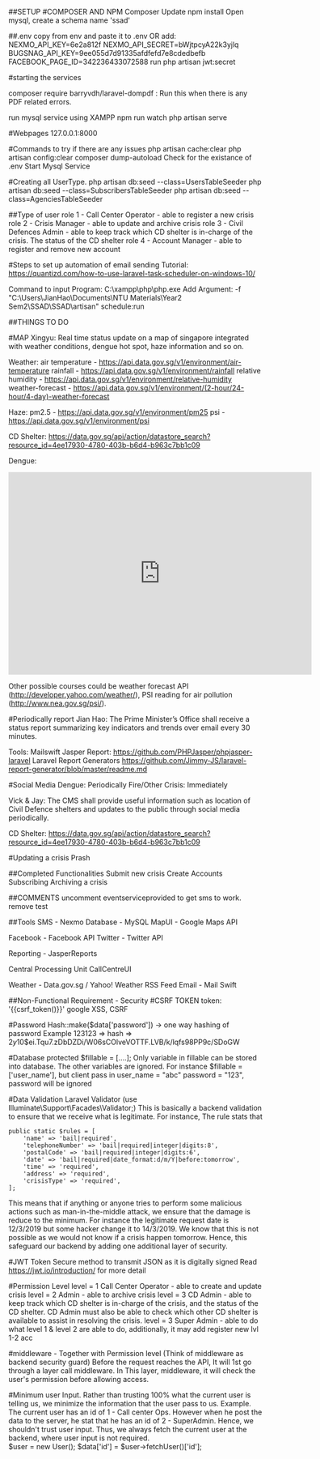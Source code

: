 ##SETUP
#COMPOSER AND NPM
Composer Update
npm install
Open mysql, create a schema name 'ssad'

##.env
copy from env and paste it to .env
OR
add:
NEXMO_API_KEY=6e2a812f
NEXMO_API_SECRET=bWjtpcyA22k3yjlq
BUGSNAG_API_KEY=9ee055d7d91335afdfefd7e8cdedbefb
FACEBOOK_PAGE_ID=342236433072588
run php artisan jwt:secret

#starting the services

composer require barryvdh/laravel-dompdf : Run this when there is any PDF related errors.

run mysql service using XAMPP 
npm run watch
php artisan serve

#Webpages
127.0.0.1:8000

#Commands to try if there are any issues
php artisan cache:clear
php artisan config:clear
composer dump-autoload
Check for the existance of .env
Start Mysql Service

#Creating all UserType.
php artisan db:seed --class=UsersTableSeeder
php artisan db:seed --class=SubscribersTableSeeder
php artisan db:seed --class=AgenciesTableSeeder

##Type of user
role 1 - Call Center Operator - able to register a new crisis
role 2 - Crisis Manager - able to update and archive crisis
role 3 - Civil Defences Admin - able to keep track which CD shelter is in-charge of the crisis. The status of the CD shelter
role 4 - Account Manager - able to register and remove new account

#Steps to set up automation of email sending
Tutorial: https://quantizd.com/how-to-use-laravel-task-scheduler-on-windows-10/

Command to input
Program: C:\xampp\php\php.exe 
Add Argument: -f "C:\Users\JianHao\Documents\NTU Materials\Year2 Sem2\SSAD\SSAD\artisan" schedule:run

##THINGS TO DO

#MAP
Xingyu: Real time status update on a map of singapore integrated with weather conditions, dengue hot spot, haze information and so on.

Weather:
air temperature - https://api.data.gov.sg/v1/environment/air-temperature
rainfall - https://api.data.gov.sg/v1/environment/rainfall
relative humidity - https://api.data.gov.sg/v1/environment/relative-humidity
weather-forecast - https://api.data.gov.sg/v1/environment/(2-hour/24-hour/4-day)-weather-forecast

Haze:
pm2.5 - https://api.data.gov.sg/v1/environment/pm25
psi - https://api.data.gov.sg/v1/environment/psi

CD Shelter: 
https://data.gov.sg/api/action/datastore_search?resource_id=4ee17930-4780-403b-b6d4-b963c7bb1c09

Dengue: 
<iframe width="600" height="400" src="https://data.gov.sg/dataset/dengue-clusters/resource/801ce5ce-fb99-4211-94fe-9d8ca5e182d4/view/07e4bfc9-8675-4534-959f-768be06aeeab" frameBorder="0"> </iframe>

Other possible courses could be weather forecast API (http://developer.yahoo.com/weather/), PSI 
reading for air pollution (http://www.nea.gov.sg/psi/). 

#Periodically report
Jian Hao: The Prime Minister’s Office shall receive a status report summarizing key indicators and trends over email every 30 minutes.

Tools:
Mailswift
Jasper Report: https://github.com/PHPJasper/phpjasper-laravel
Laravel Report Generators https://github.com/Jimmy-JS/laravel-report-generator/blob/master/readme.md

#Social Media
Dengue: Periodically
Fire/Other Crisis: Immediately

Vick & Jay: The CMS shall provide useful information such as location of Civil Defence shelters and updates to the public through social media periodically.

CD Shelter: 
https://data.gov.sg/api/action/datastore_search?resource_id=4ee17930-4780-403b-b6d4-b963c7bb1c09

#Updating a crisis
Prash

##Completed Functionalities
Submit new crisis
Create Accounts
Subscribing
Archiving a crisis

##COMMENTS
uncomment eventserviceprovided to get sms to work.
remove test

##Tools
SMS - Nexmo
Database - MySQL
MapUI - Google Maps API

Facebook - Facebook API
Twitter - Twitter API

Reporting - JasperReports

Central Processing Unit 
CallCentreUI

Weather - Data.gov.sg / Yahoo! Weather RSS Feed
Email - Mail Swift













##Non-Functional Requirement - Security
#CSRF TOKEN
token: '{{csrf_token()}}'
google XSS, CSRF

#Password 
Hash::make($data['password']) -> one way hashing of password 
Example
123123 => hash => $2y$10$ei.Tqu7.zDbDZDi/W06sCOlveVOTTF.LVB/k/lqfs98PP9c/SDoGW

#Database
protected $fillable = [....]; Only variable in fillable can be stored into database. The other variables are ignored.
For instance $fillable = ['user_name'], but client pass in user_name = "abc" password = "123", password will be ignored

#Data Validation
Laravel Validator (use Illuminate\Support\Facades\Validator;)
This is basically a backend validation to ensure that we receive what is legitimate. 
For instance, The rule stats that 

    public static $rules = [
        'name' => 'bail|required',
        'telephoneNumber' => 'bail|required|integer|digits:8',
        'postalCode' => 'bail|required|integer|digits:6',
        'date' => 'bail|required|date_format:d/m/Y|before:tomorrow',
        'time' => 'required',
        'address' => 'required',
        'crisisType' => 'required',
    ];
This means that if anything or anyone tries to perform some malicious actions such as man-in-the-middle attack, we ensure that the damage is reduce to the minimum. For instance the legitimate request date is 12/3/2019 but some hacker change it to 14/3/2019. We know that this is not possible as we would not know if a crisis happen tomorrow. Hence, this safeguard our backend by adding one additional layer of security.

#JWT Token
Secure method to transmit JSON as it is digitally signed
Read https://jwt.io/introduction/ for more detail

#Permission Level
level = 1 Call Center Operator - able to create and update crisis
level = 2 Admin - able to archive crisis
level = 3 CD Admin - able to keep track which CD shelter is in-charge of the crisis, and the status of the CD shelter. 
        CD Admin must also be able to check which other CD shelter is available to assist in resolving the crisis. 
level = 3 Super Admin - able to do what level 1 & level 2 are able to do, additionally, it may add register new lvl 1-2 acc

#middleware - Together with Permission level (Think of middleware as backend security guard)
Before the request reaches the API, It will 1st go through a layer call middleware. In This layer, middleware, it will check the user's permission before allowing access.

#Minimum user Input.
Rather than trusting 100% what the current user is telling us, we minimize the information that the user pass to us.
Example. 
The current user has an id of 1 - Call center Ops. However when he post the data to the server, he stat that he has an id of 2 - SuperAdmin. Hence, we shouldn't trust user input. Thus, we always fetch the current user at the backend, where user input is not required.         
$user = new User();
$data['id'] = $user->fetchUser()['id'];